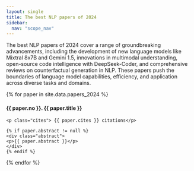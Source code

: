 ```yaml
---
layout: single
title: The best NLP papers of 2024
sidebar:
  nav: "scope_nav"
---
```


<div>
<p class="featured_snippet">The best NLP papers of 2024 cover a range of groundbreaking advancements, including the development of new language models like Mixtral 8x7B and Gemini 1.5, innovations in multimodal understanding, open-source code intelligence with DeepSeek-Coder, and comprehensive reviews on counterfactual generation in NLP. These papers push the boundaries of language model capabilities, efficiency, and application across diverse tasks and domains.</p>
{% for paper in site.data.papers_2024 %}
    <h4>{{ paper.no }}. <a href="{{ paper.url }}" style="text-decoration:none" target="_blank">{{ paper.title }}</a></h4>

    <p class="cites"> {{ paper.cites }} citations</p>

    {% if paper.abstract != null %}
    <div class="abstract">
    <p>{{ paper.abstract }}</p>
    </div>
    {% endif %}
{% endfor %}
</div>


